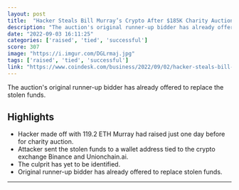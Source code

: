 ```yaml
---
layout: post
title:  "Hacker Steals Bill Murray’s Crypto After $185K Charity Auction"
description: "The auction's original runner-up bidder has already offered to replace the stolen funds."
date: "2022-09-03 16:11:25"
categories: ['raised', 'tied', 'successful']
score: 307
image: "https://i.imgur.com/DGLrmaj.jpg"
tags: ['raised', 'tied', 'successful']
link: "https://www.coindesk.com/business/2022/09/02/hacker-steals-bill-murrays-crypto-after-185k-nft-charity-auction/"
---
```


The auction's original runner-up bidder has already offered to replace the stolen funds.

## Highlights

- Hacker made off with 119.2 ETH Murray had raised just one day before for charity auction.
- Attacker sent the stolen funds to a wallet address tied to the crypto exchange Binance and Unionchain.ai.
- The culprit has yet to be identified.
- Original runner-up bidder has already offered to replace stolen funds.

---
